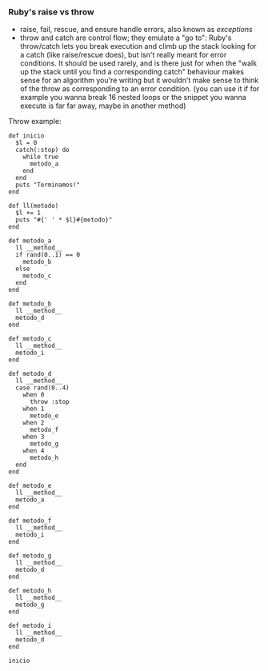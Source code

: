 ### Ruby's raise vs throw
* raise, fail, rescue, and ensure handle errors, also known as *exceptions*
* throw and catch are control flow; they emulate a "go to": Ruby's throw/catch lets you break execution and climb up the stack looking for a catch (like raise/rescue does), but isn't really meant for error conditions. It should be used rarely, and is there just for when the "walk up the stack until you find a corresponding catch" behaviour makes sense for an algorithm you're writing but it wouldn't make sense to think of the throw as corresponding to an error condition.
(you can use it if for example you wanna break 16 nested loops or the snippet you wanna execute is far far away, maybe in another method)

Throw example:
```
def inicio
  $l = 0
  catch(:stop) do
    while true
      metodo_a
    end
  end
  puts "Terminamos!"
end

def ll(metodo)
  $l += 1
  puts "#{' ' * $l}#{metodo}"
end

def metodo_a
  ll __method__
  if rand(0..1) == 0
    metodo_b
  else
    metodo_c
  end
end

def metodo_b
  ll __method__
  metodo_d
end

def metodo_c
  ll __method__
  metodo_i
end

def metodo_d
  ll __method__
  case rand(0..4)
    when 0
      throw :stop
    when 1
      metodo_e
    when 2
      metodo_f
    when 3
      metodo_g
    when 4
      metodo_h
  end
end

def metodo_e
  ll __method__
  metodo_a
end

def metodo_f
  ll __method__
  metodo_i
end

def metodo_g
  ll __method__
  metodo_d
end

def metodo_h
  ll __method__
  metodo_g
end

def metodo_i
  ll __method__
  metodo_d
end

inicio
```